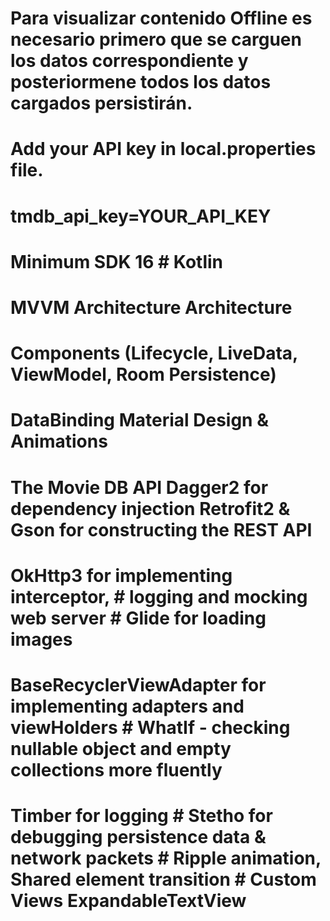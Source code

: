 # Para visualizar contenido Offline es necesario primero que se carguen los datos correspondiente y posteriormene todos los datos cargados persistirán. 

# Add your API key in local.properties file.
# tmdb_api_key=YOUR_API_KEY

# Minimum SDK 16 # Kotlin 
# MVVM Architecture Architecture 
# Components (Lifecycle, LiveData, ViewModel, Room Persistence) 
# DataBinding Material Design & Animations 
# The Movie DB API Dagger2 for dependency injection Retrofit2 & Gson for constructing the REST API 
# OkHttp3 for implementing interceptor, # logging and mocking web server # Glide for loading images 
# BaseRecyclerViewAdapter for implementing adapters and viewHolders # WhatIf - checking nullable object and empty collections more fluently 
# Timber for logging # Stetho for debugging persistence data & network packets # Ripple animation, Shared element transition # Custom Views ExpandableTextView
